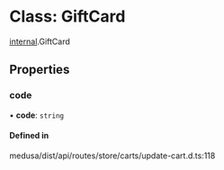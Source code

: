 # Class: GiftCard

[internal](../modules/internal-35.md).GiftCard

## Properties

### code

• **code**: `string`

#### Defined in

medusa/dist/api/routes/store/carts/update-cart.d.ts:118
